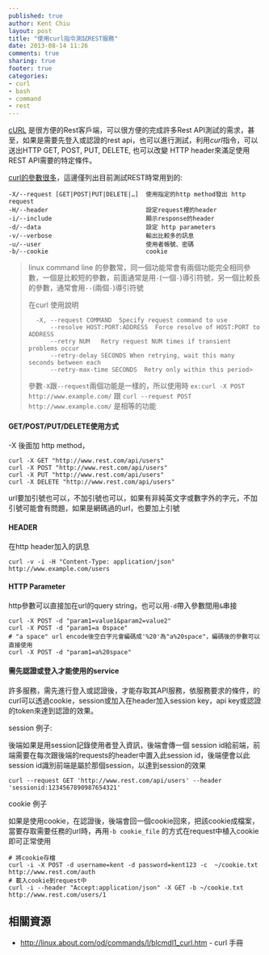 ```yaml
---
published: true
author: Kent Chiu
layout: post
title: "使用curl指令測試REST服務"
date: 2013-08-14 11:26
comments: true
sharing: true
footer: true
categories: 
- curl
- bash
- command
- rest
---
```


[cURL](http://en.wikipedia.org/wiki/CURL) 是很方便的Rest客戶端，可以很方便的完成許多Rest API測試的需求，甚至，如果是需要先登入或認證的rest api，也可以進行測試，利用*curl*指令，可以送出HTTP GET, POST, PUT, DELETE, 也可以改變 HTTP header來滿足使用REST API需要的特定條件。

[curl的參數很多](http://curl.haxx.se/docs/manpage.html)，這邊僅列出目前測試REST時常用到的:
	
	-X/--request [GET|POST|PUT|DELETE|…]  使用指定的http method發出 http request
	-H/--header                           設定request裡的header
	-i/--include                          顯示response的header
	-d/--data                             設定 http parameters 
	-v/--verbose                          輸出比較多的訊息
	-u/--user                             使用者帳號、密碼
	-b/--cookie                           cookie  

> linux command line 的參數常，同一個功能常會有兩個功能完全相同參數，一個是比較短的參數，前面通常是用`-`(一個`-`)導引符號，另一個比較長的參數，通常會用`--`(兩個`-`)導引符號
>
> 在curl 使用說明
> 
>  		-X, --request COMMAND  Specify request command to use
>     		--resolve HOST:PORT:ADDRESS  Force resolve of HOST:PORT to ADDRESS
>     		--retry NUM   Retry request NUM times if transient problems occur
>     		--retry-delay SECONDS When retrying, wait this many seconds between each
>     		--retry-max-time SECONDS  Retry only within this period>
>
> 參數`-X`跟`--request`兩個功能是一樣的，所以使用時 
> `ex:curl -X POST http://www.example.com/` 跟 `curl --request POST http://www.example.com/` 是相等的功能


#### GET/POST/PUT/DELETE使用方式 ####
-X 後面加 http method，

	curl -X GET "http://www.rest.com/api/users"
	curl -X POST "http://www.rest.com/api/users"
	curl -X PUT "http://www.rest.com/api/users"
	curl -X DELETE "http://www.rest.com/api/users"

url要加引號也可以，不加引號也可以，如果有非純英文字或數字外的字元，不加引號可能會有問題，如果是網碼過的url，也要加上引號

#### HEADER ####
在http header加入的訊息

	curl -v -i -H "Content-Type: application/json" http://www.example.com/users

#### HTTP Parameter ####
http參數可以直接加在url的query string，也可以用`-d`帶入參數間用`&`串接


	curl -X POST -d "param1=value1&param2=value2"
	curl -X POST -d "param1=a 0space"     
	# "a space" url encode後空白字元會編碼成'%20'為"a%20space"，編碼後的參數可以直接使用
	curl -X POST -d "param1=a%20space"     

#### 需先認證或登入才能使用的service #####	
許多服務，需先進行登入或認證後，才能存取其API服務，依服務要求的條件，的curl可以透過cookie，session或加入在header加入session key，api key或認證的token來達到認證的效果。

session 例子: 

後端如果是用session記錄使用者登入資訊，後端會傳一個 session id給前端，前端需要在每次跟後端的requests的header中置入此session id，後端便會以此session id識別前端是屬於那個session，以達到session的效果

	curl --request GET 'http://www.rest.com/api/users' --header 'sessionid:1234567890987654321'

cookie 例子

如果是使用cookie，在認證後，後端會回一個cookie回來，把該cookie成檔案，當要存取需要任務的url時，再用`-b cookie_file` 的方式在request中植入cookie即可正常使用
	
	# 將cookie存檔
	curl -i -X POST -d username=kent -d password=kent123 -c  ~/cookie.txt  http://www.rest.com/auth
	# 載入cookie到request中	
	curl -i --header "Accept:application/json" -X GET -b ~/cookie.txt http://www.rest.com/users/1

	
相關資源	
-------
- <http://linux.about.com/od/commands/l/blcmdl1_curl.htm> - curl 手冊	